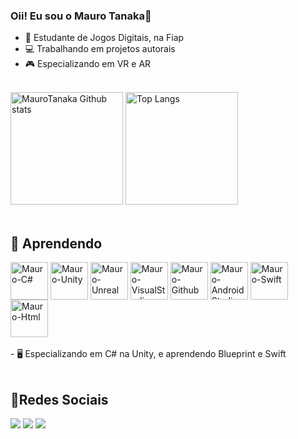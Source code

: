 ### Oii! Eu sou o Mauro Tanaka👋

- 📃 Estudante de Jogos Digitais, na Fiap 
- 💻 Trabalhando em projetos autorais
- 🎮 Especializando em VR e AR

<br>
<div>
<img height="180cm" alt="MauroTanaka Github stats" src="https://github-readme-stats.vercel.app/api?username=maurotanaka10&show_icons=true&theme=tokyonight&count_private=true"/>
<img height="180cm" alt="Top Langs" src="https://github-readme-stats.vercel.app/api/top-langs/?username=maurotanaka10&layout=compact&theme=tokyonight"/>
</div>  
<br>

## 📖 Aprendendo
<div style="display: inline_block">
  <img align="center" alt="Mauro-C#" height="60" width="60" src="https://github.com/maurotanaka10/maurotanaka10/assets/114377365/0d88db0d-9e7b-433f-a332-915096b63852">
  <img align="center" alt="Mauro-Unity" height="60" width="60" src="https://github.com/maurotanaka10/maurotanaka10/assets/114377365/f05e30ae-c09d-4b78-94c0-a2465d37e64a">
  <img align="center" alt="Mauro-Unreal" height="60" width="60" src="https://github.com/maurotanaka10/maurotanaka10/assets/114377365/c8d736e9-3d19-475b-b440-655b442eebbc">
  <img align="center" alt="Mauro-VisualStudio" height="60" width="60" src="https://github.com/maurotanaka10/maurotanaka10/assets/114377365/21455dda-6509-4b53-8fc2-5d646cb10627">
  <img align="center" alt="Mauro-Github" height="60" width="60" src="https://github.com/maurotanaka10/maurotanaka10/assets/114377365/83da15db-b8d1-4069-bbd0-eece48dde837">
  <img align="center" alt="Mauro-AndroidStudio" height="60" width="60" src="https://github.com/maurotanaka10/maurotanaka10/assets/114377365/9731a2b9-3575-4502-a2d5-5c59d869256f">
  <img align="center" alt="Mauro-Swift" height="60" width="60" src="https://github.com/maurotanaka10/maurotanaka10/assets/114377365/0bc4939d-93c7-4084-a343-69a0ddfb9e83">
  <img align="center" alt="Mauro-Html" height="60" width="60" src="https://github.com/maurotanaka10/maurotanaka10/assets/114377365/6638c3d9-e89b-4509-a16f-e127e55e279b">
</div>
<br>
- 🖥️ Especializando em C# na Unity, e aprendendo Blueprint e Swift
<br>
<br>

## 📱Redes Sociais
<div>
  <a href="https://www.linkedin.com/in/maurontanaka/" target="_blank"><img src="https://img.shields.io/badge/LinkedIn-0077B5?style=for-the-badge&logo=linkedin&logoColor=white" target="_blank"></a>
  <a href="mailto:mnoriot@gmail.com"><img src="https://img.shields.io/badge/Gmail-D14836?style=for-the-badge&logo=gmail&logoColor=white" target="_blank"></a>
  <a href="https://www.instagram.com/maurotanaka_/" target="_blank"><img src="https://img.shields.io/badge/Instagram-E4405F?style=for-the-badge&logo=instagram&logoColor=white" target="_blank"></a>
</div>

